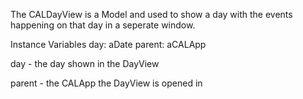 The CALDayView is a Model and used to show a day with the events happening on that day in a seperate window. 

Instance Variables 
	day: 		aDate 
	parent:		aCALApp
		
day
	- the day shown in the DayView 
	
parent 
	- the CALApp the DayView is opened in 